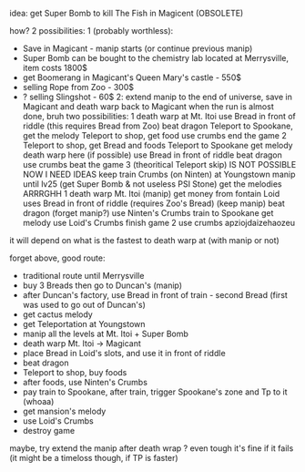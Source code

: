 idea: get Super Bomb to kill The Fish in Magicent (OBSOLETE)

how? 2 possibilities:
1 (probably worthless):
- Save in Magicant - manip starts (or continue previous manip)
- Super Bomb can be bought to the chemistry lab located at Merrysville, item costs 1800$
- get Boomerang in Magicant's Queen Mary's castle - 550$
- selling  Rope from Zoo - 300$
- ? selling Slingshot - 60$
2: extend manip to the end of universe, save in Magicant and death warp back to Magicant when the run is almost done, bruh
two possibilities:
1 death warp at Mt. Itoi
  use Bread in front of riddle (this requires Bread from Zoo)
  beat dragon
  Teleport to Spookane, get the melody
  Teleport to shop, get food
  use crumbs
  end the game
2 Teleport to shop, get Bread and foods
  Teleport to Spookane
  get melody
  death warp here (if possible)
  use Bread  in front of riddle
  beat dragon
  use crumbs
  beat the game
3 (theoritical Teleport skip) IS NOT POSSIBLE NOW I NEED IDEAS
  keep train Crumbs (on Ninten) at Youngstown
  manip until lv25 (get Super Bomb & not useless PSI Stone)
  get the melodies
  ARRRGHH
  1 death warp Mt. Itoi (manip)
    get money from fontain
    Loid uses Bread in front of riddle (requires Zoo's Bread) (keep manip)
    beat dragon (forget manip?)
    use Ninten's Crumbs
    train to Spookane
    get melody
    use Loid's Crumbs
    finish game
  2 use crumbs
    apziojdaizehaozeu
  
it will depend on what is the fastest to death warp at (with manip or not)

forget above, good route:
- traditional route until Merrysville
- buy 3 Breads then go to Duncan's (manip)
- after Duncan's factory, use Bread in front of train - second Bread (first was used to go out of Duncan's)
- get cactus melody
- get Teleportation at Youngstown
- manip all the levels at Mt. Itoi + Super Bomb
- death warp Mt. Itoi -> Magicant
- place Bread in Loid's slots, and use it in front of riddle
- beat dragon
- Teleport to shop, buy foods
- after foods, use Ninten's Crumbs
- pay train to Spookane, after train, trigger Spookane's zone and Tp to it (whoaa)
- get mansion's melody
- use Loid's Crumbs
- destroy game

maybe, try extend the manip after death wrap ? even tough it's fine if it fails (it might be a timeloss though, if TP is faster)
